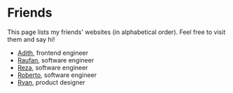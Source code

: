 # Friends

This page lists my friends' websites (in alphabetical order). 
Feel free to visit them and say hi!

- [Adith](//adith.vercel.app), frontend engineer
- [Raufan](//www.muhraufan.com/), software engineer
- [Reza](//reza.nurfachmi.com), software engineer
- [Roberto](//robertotambunan.id/), software engineer
- [Ryan](//www.baghaskoro.my.id/), product designer 